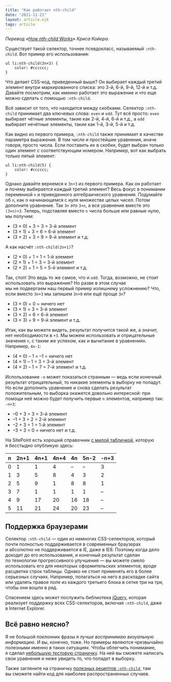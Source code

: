 ```yaml
---
title: "Как работает nth-child"
date: "2011-11-21"
layout: article.njk
tags: article
---
```


_Перевод «[How nth-child Works](http://css-tricks.com/5452-how-nth-child-works/)» Криса Койера._

Существует такой селектор, точнее псевдокласс, называемый `:nth-child`. Вот пример его использования:

    ul li:nth-child(3n+3) {
        color: #cccccc;
    }

Что делает CSS-код, приведенный выше? Он выбирает каждый третий элемент внутри маркированного списка: это 3-й, 6-й, 9-й, 12-й и т.д. Давайте посмотрим, как именно работает это выражение и что еще можно сделать с помощью `:nth-child`.

Всё зависит от того, что находится между скобками. Селектор `:nth-child` принимает два ключевых слова: `even` и `odd`. Тут всё просто: `even` выбирает чётные элементы, такие как 2-й, 4-й, 6-й и т.д., а `odd` выбирает нечётные элементы, такие как 1-й, 3-й, 5-й и т.д.

Как видно из первого примера, `:nth-child` также принимает в качестве параметра выражения. В том числе и простейшие уравнения, иначе говоря, просто числа. Если поставить их в скобки, будет выбран только один элемент с соответствующим номером. Например, вот как выбрать только пятый элемент:

    ul li:nth-child(5) {
        color: #cccccc;
    }

Однако давайте вернемся к `3n+3` из первого примера. Как он работает и почему выбирается каждый третий элемент? Весь фокус в понимании переменной `n` и приведенного алгебраического уравнения. Подумайте об `n`, как о начинающемся с нуля множестве целых чисел. Потом дополните уравнение. Так `3n` это `3×n`, а все уравнение вместе это `(3×n)+3`. Теперь, подставляя вместо `n` числа больше или равные нулю, мы получим:

- (3 × 0) + 3 = 3 = 3-й элемент
- (3 × 1) + 3 = 6 = 6-й элемент
- (3 × 2) + 3 = 9 = 9-й элемент и т.д.

А как насчёт `:nth-child(2n+1)`?

- (2 × 0) + 1 = 1 = 1-й элемент
- (2 × 1) + 1 = 3 = 3-й элемент
- (2 × 2) + 1 = 5 = 5-й элемент и т.д.

Так, стоп! Это ведь то же самое, что и `odd`. Тогда, возможно, не стоит использовать это выражение? Но разве в этом случае мы не подвергаем наш первый пример излишнему усложнению? Что, если вместо `3n+3` мы запишем `3n+0` или ещё проще `3n`?

- (3 × 0) = 0 = ничего нет
- (3 × 1) = 3 = 3-й элемент
- (3 × 2) = 6 = 6-й элемент
- (3 × 3) = 9 = 9-й элемент и т.д.

Итак, как вы можете видеть, результат получится такой же, а значит, нет необходимости в `+3`. Мы можем использовать и отрицательные значения `n`, с таким же успехом, как и вычитание в уравнениях. Например, `4n-1`:

- (4 × 0) – 1 = –1 = ничего нет
- (4 × 1) – 1 = 3 = 3-й элемент
- (4 × 2) – 1 = 7 = 7-й элемент и т.д.

Использование `-n` может показаться странным — ведь если конечный результат отрицательный, то никакие элементы в выборку не попадут. Но если дополнить уравнение и снова сделать результат положительным, то выборка окажется довольно интересной: при помощи неё можно будет получить первые `n` элементов, например так: `-n+3`:

- –0 + 3 = 3 = 3-й элемент
- –1 + 3 = 2 = 2-й элемент
- –2 + 3 = 1 = 1-й элемент
- –3 + 3 = 0 = ничего нет и т.д.

На SitePoint есть хороший справочник [с милой табличкой](http://reference.sitepoint.com/css/understandingnthchildexpressions), которую я бесстыдно опубликую здесь:

| n | 2n+1 | 4n+1 | 4n+4 | 4n | 5n-2 | -n+3 |
| - | ---- | ---- | ---- | -- | ---- | ---- |
| 0 | 1    | 1    | 4    | –  | –    | 3    |
| 1 | 3    | 5    | 8    | 4  | 3    | 2    |
| 2 | 5    | 9    | 1    | 8  | 8    | 1    |
| 3 | 7    | 1    | 1    | 1  | 1    | –    |
| 4 | 9    | 17   | 20   | 16 | 18   | –    |
| 5 | 11   | 21   | 24   | 20 | 23   | –    |

## Поддержка браузерами

Селектор `:nth-child` — один из немногих CSS-селекторов, который почти полностью поддерживается в современных браузерах и абсолютно не поддерживается в IE, даже в IE8. Поэтому когда дело доходит до его использования, и конечный результат сделан по технологии прогрессивного улучшения — вы можете смело использовать его для некоторых оформительских элементов, вроде расцветки строк таблицы. Однако не стоит применять его в более серьезных случаях. Например, полагаться на него в раскладке сайта или удалять правое поле из каждого третьего блока в сетке три на три, чтобы они вошли в ряд.

Спасением здесь может послужить библиотека [jQuery](http://jquery.com/), которая реализует поддержку всех CSS-селекторов, включая `:nth-child`, даже в Internet Explorer.

## Всё равно неясно?

Я не большой поклонник фразы _я лучше воспринимаю визуальную информацию_. И вы, конечно, тоже. Но примеры являются чрезвычайно полезными именно в таких ситуациях. Чтобы облегчить понимание, я сделал [небольшую тестовую страничку](http://css-tricks.com/examples/nth-child-tester/). На ней вы сможете написать свои уравнения и ниже увидеть то, что попадет в выборку.

Также загляните на страничку [полезных рецептов `:nth-child`](http://css-tricks.com/9657-useful-nth-child-recipies/), там вы сможете найти код для наиболее распространенных случаев.
